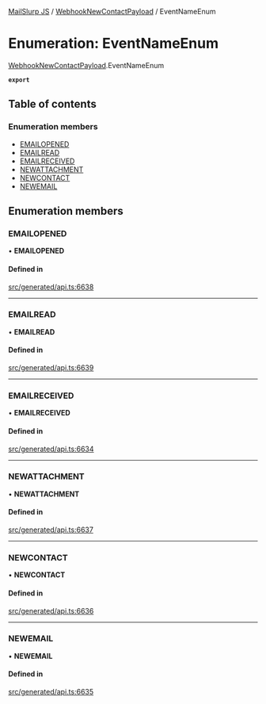 [MailSlurp JS](../README.md) / [WebhookNewContactPayload](../modules/WebhookNewContactPayload.md) / EventNameEnum

# Enumeration: EventNameEnum

[WebhookNewContactPayload](../modules/WebhookNewContactPayload.md).EventNameEnum

**`export`**

## Table of contents

### Enumeration members

- [EMAILOPENED](WebhookNewContactPayload.EventNameEnum.md#emailopened)
- [EMAILREAD](WebhookNewContactPayload.EventNameEnum.md#emailread)
- [EMAILRECEIVED](WebhookNewContactPayload.EventNameEnum.md#emailreceived)
- [NEWATTACHMENT](WebhookNewContactPayload.EventNameEnum.md#newattachment)
- [NEWCONTACT](WebhookNewContactPayload.EventNameEnum.md#newcontact)
- [NEWEMAIL](WebhookNewContactPayload.EventNameEnum.md#newemail)

## Enumeration members

### EMAILOPENED

• **EMAILOPENED**

#### Defined in

[src/generated/api.ts:6638](https://github.com/mailslurp/mailslurp-client/blob/6534d6f/src/generated/api.ts#L6638)

___

### EMAILREAD

• **EMAILREAD**

#### Defined in

[src/generated/api.ts:6639](https://github.com/mailslurp/mailslurp-client/blob/6534d6f/src/generated/api.ts#L6639)

___

### EMAILRECEIVED

• **EMAILRECEIVED**

#### Defined in

[src/generated/api.ts:6634](https://github.com/mailslurp/mailslurp-client/blob/6534d6f/src/generated/api.ts#L6634)

___

### NEWATTACHMENT

• **NEWATTACHMENT**

#### Defined in

[src/generated/api.ts:6637](https://github.com/mailslurp/mailslurp-client/blob/6534d6f/src/generated/api.ts#L6637)

___

### NEWCONTACT

• **NEWCONTACT**

#### Defined in

[src/generated/api.ts:6636](https://github.com/mailslurp/mailslurp-client/blob/6534d6f/src/generated/api.ts#L6636)

___

### NEWEMAIL

• **NEWEMAIL**

#### Defined in

[src/generated/api.ts:6635](https://github.com/mailslurp/mailslurp-client/blob/6534d6f/src/generated/api.ts#L6635)
